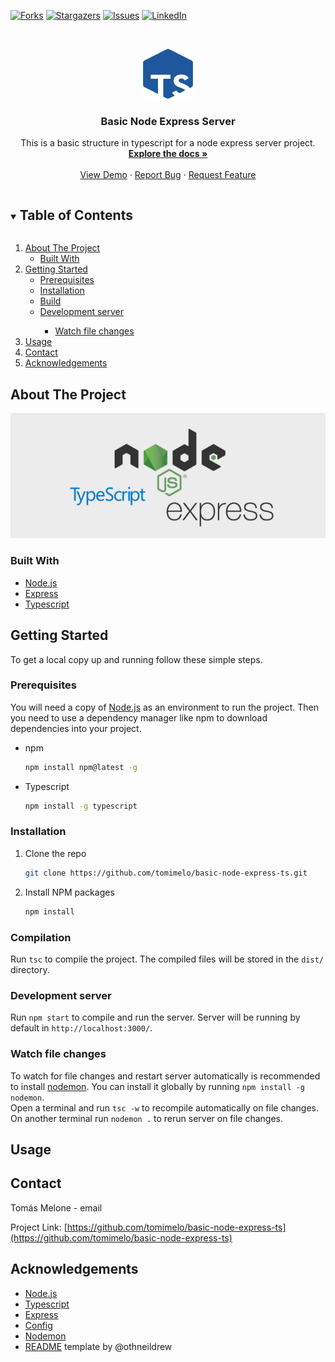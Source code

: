 <!-- PROJECT SHIELDS -->
[![Forks][forks-shield]][forks-url]
[![Stargazers][stars-shield]][stars-url]
[![Issues][issues-shield]][issues-url]
[![LinkedIn][linkedin-shield]][linkedin-url]

<!-- PROJECT LOGO -->
<br />
<p align="center">
  <a href="https://github.com/tomimelo/basic-node-express-ts">
    <img src="images/logo.png" alt="Logo" width="80" height="80">
  </a>

  <h3 align="center">Basic Node Express Server</h3>

  <p align="center">
    This is a basic structure in typescript for a node express server project.
    <br />
    <a href="https://github.com/tomimelo/basic-node-express-ts"><strong>Explore the docs »</strong></a>
    <br />
    <br />
    <a href="https://github.com/tomimelo/basic-node-express-ts">View Demo</a>
    ·
    <a href="https://github.com/tomimelo/basic-node-express-ts/issues">Report Bug</a>
    ·
    <a href="https://github.com/tomimelo/basic-node-express-ts/issues">Request Feature</a>
  </p>
</p>



<!-- TABLE OF CONTENTS -->
<details open="open">
  <summary><h2 style="display: inline-block">Table of Contents</h2></summary>
  <ol>
    <li>
      <a href="#about-the-project">About The Project</a>
      <ul>
        <li><a href="#built-with">Built With</a></li>
      </ul>
    </li>
    <li>
      <a href="#getting-started">Getting Started</a>
      <ul>
        <li><a href="#prerequisites">Prerequisites</a></li>
        <li><a href="#installation">Installation</a></li>
        <li><a href="#build">Build</a></li>
        <li><a href="#development-server">Development server</a></li>
        <ul>
          <li><a href="#watch-file-changes">Watch file changes</a></li>
        </ul>
      </ul>
    </li>
    <li><a href="#usage">Usage</a></li>
    <li><a href="#contact">Contact</a></li>
    <li><a href="#acknowledgements">Acknowledgements</a></li>
  </ol>
</details>



<!-- ABOUT THE PROJECT -->
## About The Project

![product-screenshot]

### Built With

* [Node.js](https://nodejs.org/)
* [Express](https://expressjs.com/)
* [Typescript](https://www.typescriptlang.org/)


<!-- GETTING STARTED -->
## Getting Started

To get a local copy up and running follow these simple steps.

### Prerequisites

You will need a copy of [Node.js](https://nodejs.org/es/) as an environment to run the project. Then you need to use a dependency manager like npm to download dependencies into your project.

* npm
  ```sh
  npm install npm@latest -g
  ```

* Typescript
  ```sh
  npm install -g typescript
  ```

### Installation

1. Clone the repo
   ```sh
   git clone https://github.com/tomimelo/basic-node-express-ts.git
   ```
2. Install NPM packages
   ```sh
   npm install
   ```

### Compilation

Run `tsc` to compile the project. The compiled files will be stored in the `dist/` directory.

### Development server

Run `npm start` to compile and run the server. Server will be running by default in `http://localhost:3000/`.

### Watch file changes

To watch for file changes and restart server automatically is recommended to install [nodemon](https://github.com/remy/nodemon). You can install it globally by running `npm install -g nodemon`.
<br>
Open a terminal and run `tsc -w` to recompile automatically on file changes. On another terminal run `nodemon .` to rerun server on file changes.

<!-- USAGE EXAMPLES -->
## Usage


<!-- CONTACT -->
## Contact

Tomás Melone - email

Project Link: [https://github.com/tomimelo/basic-node-express-ts](https://github.com/tomimelo/basic-node-express-ts)

<!-- ACKNOWLEDGEMENTS -->
## Acknowledgements

* [Node.js](https://nodejs.org/)
* [Typescript](https://www.typescriptlang.org/)
* [Express](https://expressjs.com/)
* [Config](https://github.com/lorenwest/node-config)
* [Nodemon](https://github.com/remy/nodemon/)
* [README](https://github.com/othneildrew/Best-README-Template) template by @othneildrew





<!-- MARKDOWN LINKS & IMAGES -->
[forks-shield]: https://img.shields.io/github/forks/tomimelo/basic-node-express-ts.svg?style=for-the-badge
[forks-url]: https://github.com/tomimelo/basic-node-express-ts/network/members
[stars-shield]: https://img.shields.io/github/stars/tomimelo/basic-node-express-ts.svg?style=for-the-badge
[stars-url]: https://github.com/tomimelo/basic-node-express-ts/stargazers
[issues-shield]: https://img.shields.io/github/issues/tomimelo/basic-node-express-ts.svg?style=for-the-badge
[issues-url]: https://github.com/tomimelo/basic-node-express-ts/issues
[linkedin-shield]: https://img.shields.io/badge/-LinkedIn-black.svg?style=for-the-badge&logo=linkedin&colorB=555
[linkedin-url]: https://linkedin.com/in/tomasmelone
[product-screenshot]: images/screenshot.png